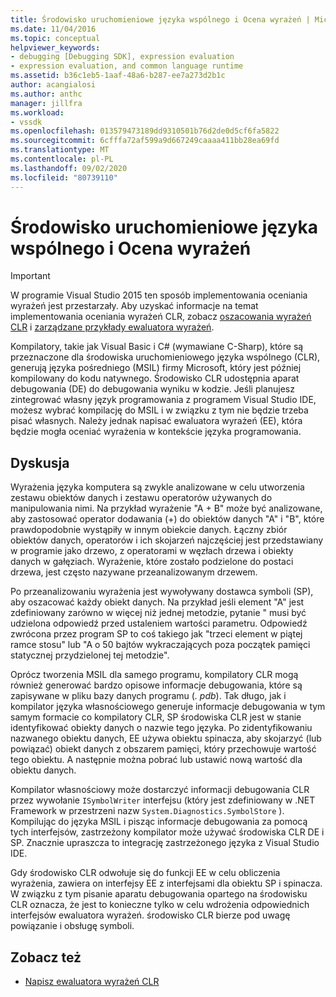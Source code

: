 ```yaml
---
title: Środowisko uruchomieniowe języka wspólnego i Ocena wyrażeń | Microsoft Docs
ms.date: 11/04/2016
ms.topic: conceptual
helpviewer_keywords:
- debugging [Debugging SDK], expression evaluation
- expression evaluation, and common language runtime
ms.assetid: b36c1eb5-1aaf-48a6-b287-ee7a273d2b1c
author: acangialosi
ms.author: anthc
manager: jillfra
ms.workload:
- vssdk
ms.openlocfilehash: 013579473189dd9310501b76d2de0d5cf6fa5822
ms.sourcegitcommit: 6cfffa72af599a9d667249caaaa411bb28ea69fd
ms.translationtype: MT
ms.contentlocale: pl-PL
ms.lasthandoff: 09/02/2020
ms.locfileid: "80739110"
---
```

# <a name="common-language-runtime-and-expression-evaluation"></a>Środowisko uruchomieniowe języka wspólnego i Ocena wyrażeń
> [!IMPORTANT]
> W programie Visual Studio 2015 ten sposób implementowania oceniania wyrażeń jest przestarzały. Aby uzyskać informacje na temat implementowania oceniania wyrażeń CLR, zobacz [oszacowania wyrażeń CLR](https://github.com/Microsoft/ConcordExtensibilitySamples/wiki/CLR-Expression-Evaluators) i [zarządzane przykłady ewaluatora wyrażeń](https://github.com/Microsoft/ConcordExtensibilitySamples/wiki/Managed-Expression-Evaluator-Sample).

 Kompilatory, takie jak Visual Basic i C# (wymawiane C-Sharp), które są przeznaczone dla środowiska uruchomieniowego języka wspólnego (CLR), generują języka pośredniego (MSIL) firmy Microsoft, który jest później kompilowany do kodu natywnego. Środowisko CLR udostępnia aparat debugowania (DE) do debugowania wyniku w kodzie. Jeśli planujesz zintegrować własny język programowania z programem Visual Studio IDE, możesz wybrać kompilację do MSIL i w związku z tym nie będzie trzeba pisać własnych. Należy jednak napisać ewaluatora wyrażeń (EE), która będzie mogła oceniać wyrażenia w kontekście języka programowania.

## <a name="discussion"></a>Dyskusja
 Wyrażenia języka komputera są zwykle analizowane w celu utworzenia zestawu obiektów danych i zestawu operatorów używanych do manipulowania nimi. Na przykład wyrażenie "A + B" może być analizowane, aby zastosować operator dodawania (+) do obiektów danych "A" i "B", które prawdopodobnie wystąpiły w innym obiekcie danych. Łączny zbiór obiektów danych, operatorów i ich skojarzeń najczęściej jest przedstawiany w programie jako drzewo, z operatorami w węzłach drzewa i obiekty danych w gałęziach. Wyrażenie, które zostało podzielone do postaci drzewa, jest często nazywane przeanalizowanym drzewem.

 Po przeanalizowaniu wyrażenia jest wywoływany dostawca symboli (SP), aby oszacować każdy obiekt danych. Na przykład jeśli element "A" jest zdefiniowany zarówno w więcej niż jednej metodzie, pytanie " musi być udzielona odpowiedź przed ustaleniem wartości parametru. Odpowiedź zwrócona przez program SP to coś takiego jak "trzeci element w piątej ramce stosu" lub "A o 50 bajtów wykraczających poza początek pamięci statycznej przydzielonej tej metodzie".

 Oprócz tworzenia MSIL dla samego programu, kompilatory CLR mogą również generować bardzo opisowe informacje debugowania, które są zapisywane w pliku bazy danych programu (*. pdb*). Tak długo, jak i kompilator języka własnościowego generuje informacje debugowania w tym samym formacie co kompilatory CLR, SP środowiska CLR jest w stanie identyfikować obiekty danych o nazwie tego języka. Po zidentyfikowaniu nazwanego obiektu danych, EE używa obiektu spinacza, aby skojarzyć (lub powiązać) obiekt danych z obszarem pamięci, który przechowuje wartość tego obiektu. A następnie można pobrać lub ustawić nową wartość dla obiektu danych.

 Kompilator własnościowy może dostarczyć informacji debugowania CLR przez wywołanie `ISymbolWriter` interfejsu (który jest zdefiniowany w .NET Framework w przestrzeni nazw `System.Diagnostics.SymbolStore` ). Kompilując do języka MSIL i pisząc informacje debugowania za pomocą tych interfejsów, zastrzeżony kompilator może używać środowiska CLR DE i SP. Znacznie upraszcza to integrację zastrzeżonego języka z Visual Studio IDE.

 Gdy środowisko CLR odwołuje się do funkcji EE w celu obliczenia wyrażenia, zawiera on interfejsy EE z interfejsami dla obiektu SP i spinacza. W związku z tym pisanie aparatu debugowania opartego na środowisku CLR oznacza, że jest to konieczne tylko w celu wdrożenia odpowiednich interfejsów ewaluatora wyrażeń. środowisko CLR bierze pod uwagę powiązanie i obsługę symboli.

## <a name="see-also"></a>Zobacz też
- [Napisz ewaluatora wyrażeń CLR](../../extensibility/debugger/writing-a-common-language-runtime-expression-evaluator.md)
